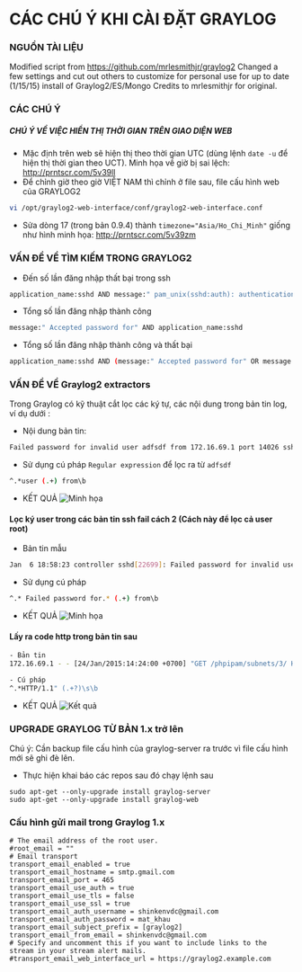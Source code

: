 # CÁC CHÚ Ý KHI CÀI ĐẶT GRAYLOG 

### NGUỒN TÀI LIỆU
Modified script from https://github.com/mrlesmithjr/graylog2
Changed a few settings and cut out others to customize for personal use for up to date (1/15/15) install of Graylog2/ES/Mongo
Credits to mrlesmithjr for original.

### CÁC CHÚ Ý
##### CHÚ Ý VỀ VIỆC HIỂN THỊ THỜI GIAN TRÊN GIAO DIỆN WEB 
* Mặc định trên web sẽ hiện thị theo thời gian UTC (dùng lệnh `date -u` để hiện thị thời gian theo UCT). Minh họa về giờ bị sai lệch: http://prntscr.com/5v39ll
* Để chỉnh giờ theo giờ VIỆT NAM thì chỉnh ở file sau, file cấu hình web của GRAYLOG2
```sh
vi /opt/graylog2-web-interface/conf/graylog2-web-interface.conf
```

* Sửa dòng 17 (trong bản 0.9.4) thành `timezone="Asia/Ho_Chi_Minh"` giống như hình minh họa: http://prntscr.com/5v39zm

### VẤN ĐỀ VỀ TÌM KIẾM TRONG GRAYLOG2

- Đến số lần đăng nhập thất bại trong ssh
```sh
application_name:sshd AND message:" pam_unix(sshd:auth): authentication failure "
```

- Tổng số lần đăng nhập thành công
```sh
message:" Accepted password for" AND application_name:sshd
```

- Tổng số lần đăng nhập thành công và thất bại
```sh
application_name:sshd AND (message:" Accepted password for" OR message:" pam_unix(sshd:auth): authentication failure ")
```

### VẤN ĐỀ VỀ Graylog2 extractors

Trong Graylog có kỹ thuật cắt lọc các ký tự, các nội dung trong bản tin log, ví dụ dưới :

* Nội dung bản tin: 
```sh 
Failed password for invalid user adfsdf from 172.16.69.1 port 14026 ssh2
```

* Sử dụng cú pháp `Regular expression` để lọc ra từ `adfsdf`
```sh
^.*user (.+) from\b
```

- KẾT QUẢ
![Minh họa](http://i.imgur.com/xcXWOi0.png)


#### Lọc ký user trong các bản tin ssh fail cách 2 (Cách này để lọc cả user root)

- Bản tin mẫu
```sh 
Jan  6 18:58:23 controller sshd[22699]: Failed password for invalid user tothanhcong from 172.16.69.1 port 59717 ssh2

```

- Sử dụng cú pháp 
```sh
^.* Failed password for.* (.+) from\b
```

- KẾT QUẢ
![Minh họa](http://i.imgur.com/sSVQE4Z.png)


#### Lấy ra code http trong bản tin sau

```sh
- Bản tin
172.16.69.1 - - [24/Jan/2015:14:24:00 +0700] "GET /phpipam/subnets/3/ HTTP/1.1" 200 5832 "http://172.16.69.22/phpipam/" "Mozilla/5.0 (Windows NT 6.1; WOW64) AppleWebKit/537.36 (KHTML, like Gecko) coc_coc_browser/45.0 Chrome/39.0.2171.103 Safari/537.36"

- Cú pháp
^.*HTTP/1.1" (.+?)\s\b
```

- KẾT QUẢ
![Kết quả](http://i.imgur.com/m3yK91F.png)


### UPGRADE GRAYLOG TỪ BẢN 1.x trở lên
Chú ý:  Cần backup file cấu hình của graylog-server ra trước vì file cấu hình mới sẽ ghi đè lên.

- Thực hiện khai báo các repos sau đó chạy lệnh sau
```
sudo apt-get --only-upgrade install graylog-server
sudo apt-get --only-upgrade install graylog-web
```


### Cấu hình gửi mail trong Graylog 1.x

```
# The email address of the root user.
#root_email = ""
# Email transport
transport_email_enabled = true
transport_email_hostname = smtp.gmail.com
transport_email_port = 465
transport_email_use_auth = true
transport_email_use_tls = false
transport_email_use_ssl = true
transport_email_auth_username = shinkenvdc@gmail.com
transport_email_auth_password = mat_khau
transport_email_subject_prefix = [graylog2]
transport_email_from_email = shinkenvdc@gmail.com
# Specify and uncomment this if you want to include links to the stream in your stream alert mails.
#transport_email_web_interface_url = https://graylog2.example.com
```
